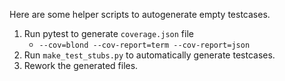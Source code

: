 Here are some helper scripts to autogenerate empty testcases.
1. Run pytest to generate `coverage.json` file
     - `--cov=blond --cov-report=term --cov-report=json`
2. Run `make_test_stubs.py` to automatically generate testcases.
3. Rework the generated files.